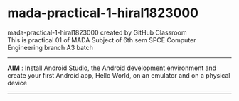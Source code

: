 # mada-practical-1-hiral1823000
mada-practical-1-hiral1823000 created by GitHub Classroom<br>
This is practical 01 of MADA Subject of 6th sem SPCE Computer Engineering branch A3 batch <br><hr>
<b>AIM</b> : Install Android Studio, the Android development environment and create your first Android app, Hello World, on an emulator and on a physical device
<hr>
